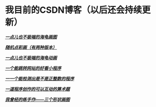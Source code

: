 # 我目前的CSDN博客（以后还会持续更新）

[ **_一点儿也不极端的海龟画图_** ](https://blog.csdn.net/qq_69383179/article/details/137713077?spm=1001.2014.3001.5501)

[ **_随机点彩画（有两种版本）_** ](https://blog.csdn.net/qq_69383179/article/details/137742370?spm=1001.2014.3001.5501)

[ **_一点儿也不极端的海龟动画_** ](https://blog.csdn.net/qq_69383179/article/details/138000641?spm=1001.2014.3001.5501)

[ **_一个能跳转网站的好看小程序_** ](https://blog.csdn.net/qq_69383179/article/details/138031221?spm=1001.2014.3001.5501)

[ **_一一个能检测出是不是正整数的程序_** ](https://blog.csdn.net/qq_69383179/article/details/138247754?spm=1001.2014.3001.5501)

[ **_一道程序创作的可以互动的算术题_** ](https://blog.csdn.net/qq_69383179/article/details/138378979?spm=1001.2014.3001.5501)

[ **_我曾经的练手作——三个形状画图_** ](https://blog.csdn.net/qq_69383179/article/details/138396976?spm=1001.2014.3001.5501)

<!--
[****](https://blog.csdn.net/qq_69383179/article/details/)

[****](https://blog.csdn.net/qq_69383179/article/details/)

[****](https://blog.csdn.net/qq_69383179/article/details/)

[****](https://blog.csdn.net/qq_69383179/article/details/)

[****](https://blog.csdn.net/qq_69383179/article/details/)

[****](https://blog.csdn.net/qq_69383179/article/details/)

[****](https://blog.csdn.net/qq_69383179/article/details/)

[****](https://blog.csdn.net/qq_69383179/article/details/)

[****](https://blog.csdn.net/qq_69383179/article/details/)

[****](https://blog.csdn.net/qq_69383179/article/details/)
--->

